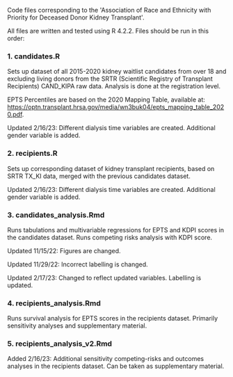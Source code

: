 Code files corresponding to the 'Association of Race and Ethnicity with Priority for Deceased Donor Kidney Transplant'. <br />

All files are written and tested using R 4.2.2. Files should be run in this order:

### 1. candidates.R
Sets up dataset of all 2015-2020 kidney waitlist candidates from over 18 and excluding living donors from the SRTR (Scientific Registry of Transplant Recipients) CAND_KIPA raw data. Analysis is done at the registration level.

EPTS Percentiles are based on the 2020 Mapping Table, available at: https://optn.transplant.hrsa.gov/media/wn3buk04/epts_mapping_table_2020.pdf.

Updated 2/16/23: Different dialysis time variables are created. Additional gender variable is added.


### 2. recipients.R
Sets up corresponding dataset of kidney transplant recipients, based on SRTR TX_KI data, merged with the previous candidates dataset.

Updated 2/16/23: Different dialysis time variables are created. Additional gender variable is added.


### 3. candidates_analysis.Rmd
Runs tabulations and multivariable regressions for EPTS and KDPI scores in the candidates dataset. Runs competing risks analysis with KDPI score.

Updated 11/15/22: Figures are changed.

Updated 11/29/22: Incorrect labelling is changed.

Updated 2/17/23: Changed to reflect updated variables. Labelling is updated.


### 4. recipients_analysis.Rmd
Runs survival analysis for EPTS scores in the recipients dataset. Primarily sensitivity analyses and supplementary material.



### 5. recipients_analysis_v2.Rmd
Added 2/16/23: Additional sensitivity competing-risks and outcomes analyses in the recipients dataset. Can be taken as supplementary material.
